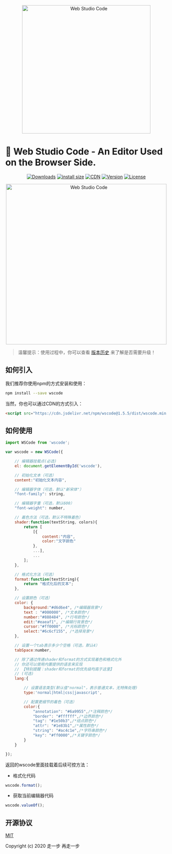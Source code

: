 <p align="center"><a href="https://github.com/yelloxing/Web-Studio-Code" target="_blank" rel="noopener noreferrer">
<img width="400" src="https://yelloxing.github.io/Web-Studio-Code/logo.png" alt="Web Studio Code"></a></p>

# 🎉 Web Studio Code - An Editor Used on the Browser Side.

<p align="center">
<a href="https://yelloxing.github.io/npm-downloads/?interval=7&packages=wscode"><img src="https://img.shields.io/npm/dm/wscode.svg" alt="Downloads"></a>
<a href="https://packagephobia.now.sh/result?p=wscode"><img src="https://packagephobia.now.sh/badge?p=wscode" alt="install size"></a>
<a href="https://www.jsdelivr.com/package/npm/wscode"><img src="https://data.jsdelivr.com/v1/package/npm/wscode/badge" alt="CDN"></a>
<a href="https://www.npmjs.com/package/wscode"><img src="https://img.shields.io/npm/v/wscode.svg" alt="Version"></a>
<a href="https://github.com/yelloxing/Web-Studio-Code/blob/master/LICENSE"><img src="https://img.shields.io/npm/l/wscode.svg" alt="License"></a>
</p>

<p align="center"><a href="https://yelloxing.github.io/Web-Studio-Code/Web-Studio-Code.html" target="_blank" rel="noopener noreferrer">
<img width="500" src="https://yelloxing.github.io/Web-Studio-Code/snipping.png" alt="Web Studio Code"></a></p>

> 温馨提示：使用过程中，你可以查看 [版本历史](./CHANGELOG) 来了解是否需要升级！

## 如何引入

我们推荐你使用npm的方式安装和使用：

```bash
npm install --save wscode
```

当然，你也可以通过CDN的方式引入：

```html
<script src="https://cdn.jsdelivr.net/npm/wscode@1.5.5/dist/wscode.min.js"></script>
```

## 如何使用

```js
import WSCode from 'wscode';

var wscode = new WSCode({

    // 编辑器挂载点(必选)
    el: document.getElementById('wscode'),

    // 初始化文本（可选）
    content:"初始化文本内容",

    // 编辑器字体（可选，默认"新宋体"）
    "font-family": string,

    // 编辑器字重（可选，默认600）
    "font-weight": number,

    // 着色方法（可选，默认不特殊着色）
    shader:function(textString, colors){
        return [
            [{
                content:"内容",
                color:"文字颜色"
            },
            ...],
            ...
        ];
    },

    // 格式化方法（可选）
    format:function(textString){
        return "格式化后的文本";
    },

    // 设置颜色（可选）
    color: {
        background:"#d6d6e4", /*编辑器背景*/
        text : "#000000", /*文本颜色*/
        number:"#888484", /*行号颜色*/
        edit:"#eaeaf1", /*编辑行背景色*/
        cursor:"#ff0000", /*光标颜色*/
        select:"#6c6cf155", /*选择背景*/
    },

    // 设置一个tab表示多少个空格（可选，默认4）
    tabSpace:number,

    // 除了通过传递shader和format的方式实现着色和格式化外
    // 你还可以使用内置提供的语言来实现
    // 【特别提醒：shader和format的优先级均高于这里】
    // (可选)
    lang:{

        // 设置语言类型(默认值"normal"，表示普通文本，无特殊处理)
        type:'normal|html|css|javascript',

        // 配置更细节的着色（可选）
        color:{
            "annotation": "#6a9955",/*注释颜色*/
            "border": "#ffffff",/*边界颜色*/
            "tag": "#1e50b3",/*结点颜色*/
            "attr": "#1e83b1",/*属性颜色*/
            "string": "#ac4c1e",/*字符串颜色*/
            "key": "#ff0000",/*关键字颜色*/
        }
    }

});
```

返回的wscode里面挂载着后续可控方法：

- 格式化代码

```js
wscode.format();
```

- 获取当前编辑器代码

```js
wscode.valueOf();
```

## 开源协议

[MIT](https://github.com/yelloxing/Web-Studio-Code/blob/master/LICENSE)

Copyright (c) 2020 走一步 再走一步
